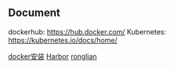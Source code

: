 ## Document

dockerhub: https://hub.docker.com/
Kubernetes: https://kubernetes.io/docs/home/

[docker安装](docker/docker_install.md)
[Harbor](docker/harbor.md)
[ronglian](ronglian/asset.md)